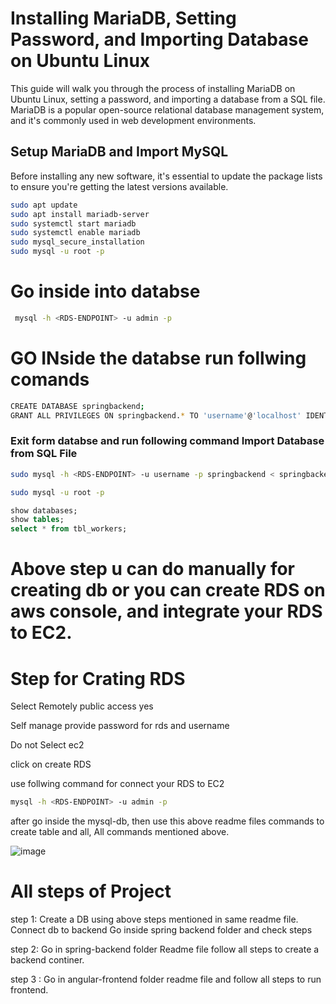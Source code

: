 # Installing MariaDB, Setting Password, and Importing Database on Ubuntu Linux

This guide will walk you through the process of installing MariaDB on Ubuntu Linux, setting a password, and importing a database from a SQL file. MariaDB is a popular open-source relational database management system, and it's commonly used in web development environments.

## Setup MariaDB and Import MySQL

Before installing any new software, it's essential to update the package lists to ensure you're getting the latest versions available.

```bash
sudo apt update
sudo apt install mariadb-server
sudo systemctl start mariadb
sudo systemctl enable mariadb
sudo mysql_secure_installation
sudo mysql -u root -p
```
# Go inside into databse 
```bash
 mysql -h <RDS-ENDPOINT> -u admin -p
```
# GO INside the databse run follwing comands
```bash
CREATE DATABASE springbackend;
GRANT ALL PRIVILEGES ON springbackend.* TO 'username'@'localhost' IDENTIFIED BY 'your_password';
```

### Exit form databse and run following command Import Database from SQL File
```bash
sudo mysql -h <RDS-ENDPOINT> -u username -p springbackend < springbackend.sql
```
```bash
sudo mysql -u root -p
```
```sql
show databases;
show tables;
select * from tbl_workers;
```

# Above step u can do manually for creating db or you can create RDS on aws console, and integrate your RDS to EC2. 
# Step for Crating RDS 
Select Remotely public access yes

Self manage provide password for rds and username 

Do not Select ec2 

click on create RDS

use follwing command for connect your RDS to EC2

```bash
mysql -h <RDS-ENDPOINT> -u admin -p
```
after go inside the mysql-db, then use this above readme files commands to create table and all, All commands mentioned above.


![image](https://github.com/user-attachments/assets/fa1062ed-3a0f-4c23-8c0b-a499425d9202)




# All steps of Project

step 1: 
Create a DB using above steps mentioned in same readme file.
Connect db to backend Go inside spring backend folder and check steps

step 2: 
Go in spring-backend folder Readme file follow all steps to create a backend continer.

step 3 :
Go in angular-frontend folder readme file and follow all steps to run frontend.





